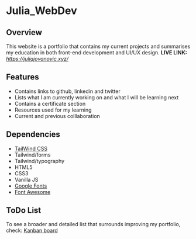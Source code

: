 # Julia_WebDev

## Overview

This website is a portfolio that contains my current projects and summarises my education in both front-end development and UI/UX design.
**LIVE LINK:**  *https://juliajovanovic.xyz/*

## Features

- Contains links to github, linkedin and twitter
- Lists what I am currently working on and what I will be learning next
- Contains a certificate section
- Resources used for my learning 
- Current and previous colllaboration

## Dependencies 

- [TailWind CSS](https://tailwindcss.com/)
- Tailwind/forms
- Tailwind/typography
- HTML5 
- CSS3
- Vanilla JS
- [Google Fonts](https://fonts.google.com/)
- [Font Awesome](https://fontawesome.com/)

## ToDo List

To see a broader and detailed list that surrounds improving my portfolio, check:
[Kanban board](https://github.com/users/j-explorer/projects/2)
